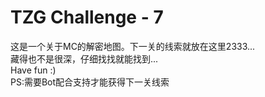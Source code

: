 # TZG Challenge - 7
这是一个关于MC的解密地图。下一关的线索就放在这里2333...   
藏得也不是很深，仔细找找就能找到...   
Have fun :)   
PS:需要Bot配合支持才能获得下一关线索